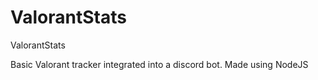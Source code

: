 # ValorantStats
ValorantStats

Basic Valorant tracker integrated into a discord bot. Made using NodeJS

